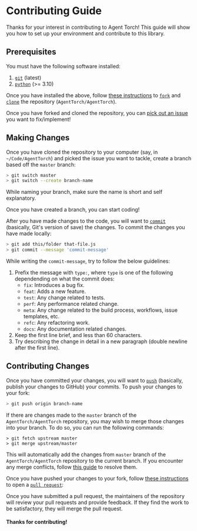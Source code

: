 # Contributing Guide

Thanks for your interest in contributing to Agent Torch! This guide will show
you how to set up your environment and contribute to this library.

## Prerequisites

You must have the following software installed:

1. [`git`](https://github.com/git-guides/install-git) (latest)
2. [`python`](https://wiki.python.org/moin/BeginnersGuide/Download) (>= 3.10)

Once you have installed the above, follow
[these instructions](https://docs.github.com/en/get-started/quickstart/fork-a-repo)
to
[`fork`](https://docs.github.com/en/pull-requests/collaborating-with-pull-requests/working-with-forks)
and [`clone`](https://github.com/git-guides/git-clone) the repository
(`AgentTorch/AgentTorch`).

Once you have forked and cloned the repository, you can
[pick out an issue](https://github.com/AgentTorch/AgentTorch/issues?q=is%3Aissue+is%3Aopen+sort%3Aupdated-desc)
you want to fix/implement!

## Making Changes

Once you have cloned the repository to your computer (say, in
`~/Code/AgentTorch`) and picked the issue you want to tackle, create a branch
based off the `master` branch:

```sh
> git switch master
> git switch --create branch-name
```

While naming your branch, make sure the name is short and self explanatory.

Once you have created a branch, you can start coding!

After you have made changes to the code, you will want to
[`commit`](https://github.com/git-guides/git-commit) (basically, Git's version
of save) the changes. To commit the changes you have made locally:

```sh
> git add this/folder that-file.js
> git commit --message 'commit-message'
```

While writing the `commit-message`, try to follow the below guidelines:

1. Prefix the message with `type:`, where `type` is one of the following
   dependending on what the commit does:
   - `fix`: Introduces a bug fix.
   - `feat`: Adds a new feature.
   - `test`: Any change related to tests.
   - `perf`: Any performance related change.
   - `meta`: Any change related to the build process, workflows, issue
     templates, etc.
   - `refc`: Any refactoring work.
   - `docs`: Any documentation related changes.
2. Keep the first line brief, and less than 60 characters.
3. Try describing the change in detail in a new paragraph (double newline after
   the first line).

## Contributing Changes

Once you have committed your changes, you will want to
[`push`](https://github.com/git-guides/git-push) (basically, publish your
changes to GitHub) your commits. To push your changes to your fork:

```sh
> git push origin branch-name
```

If there are changes made to the `master` branch of the `AgentTorch/AgentTorch`
repository, you may wish to merge those changes into your branch. To do so, you
can run the following commands:

```
> git fetch upstream master
> git merge upstream/master
```

This will automatically add the changes from `master` branch of the
`AgentTorch/AgentTorch` repository to the current branch. If you encounter any
merge conflicts, follow
[this guide](https://docs.github.com/en/pull-requests/collaborating-with-pull-requests/addressing-merge-conflicts/resolving-a-merge-conflict-using-the-command-line)
to resolve them.

Once you have pushed your changes to your fork, follow
[these instructions](https://docs.github.com/en/pull-requests/collaborating-with-pull-requests/proposing-changes-to-your-work-with-pull-requests/creating-a-pull-request-from-a-fork)
to open a
[`pull request`](https://docs.github.com/en/pull-requests/collaborating-with-pull-requests/proposing-changes-to-your-work-with-pull-requests/about-pull-requests):

Once you have submitted a pull request, the maintainers of the repository will
review your pull requests and provide feedback. If they find the work to be
satisfactory, they will merge the pull request.

#### Thanks for contributing!

<!-- This contributing guide was inspired by the Electron project's contributing guide. -->
